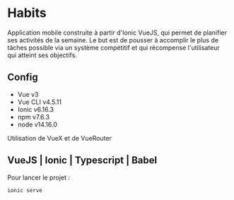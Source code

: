 # Habits

Application mobile construite à partir d'Ionic VueJS, qui permet de planifier ses activités de la semaine. Le but est de pousser à accomplir le plus de tâches possible via un système compétitif et qui récompense l'utilisateur qui atteint ses objectifs.


## Config

- Vue       v3
- Vue CLI   v4.5.11
- Ionic     v6.16.3
- npm       v7.6.3
- node      v14.16.0

Utilisation de VueX et de VueRouter

## VueJS | Ionic | Typescript | Babel

Pour lancer le projet :

```
ionic serve
```
